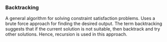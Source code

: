 ### Backtracking

A general algorithm for solving constraint satisfaction problems. Uses a brute force approach for finding the desired output. The term backtracking suggests that if the current solution is not suitable, then backtrack and try other solutions. Hence, recursion is used in this approach.
